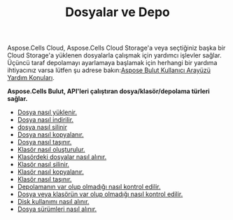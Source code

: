﻿---
title: Dosyalar ve Depo
second_title: Aspose.Cells Cloud Documen
type: docs
url: /tr/files-and-storage/
aliases: [/working-with-files-and-storage-using-aspose-cells-cloud/]
keywords: Learn how to work with Aspose Cells Cloud file storage
description: Aspose Cells Bulut dosya depolama ile nasıl çalışacağınızı öğrenin. SDK, geliştirme dili türlerini destekler. Android, C#, Go, Java, NodeJS, Perl, PHP, Python, Ruby ve Swift'i içerir
weight: 100
---
Aspose.Cells Cloud, Aspose.Cells Cloud Storage'a veya seçtiğiniz başka bir Cloud Storage'a yüklenen dosyalarla çalışmak için yardımcı işlevler sağlar. Üçüncü taraf depolamayı ayarlamaya başlamak için herhangi bir yardıma ihtiyacınız varsa lütfen şu adrese bakın:[Aspose Bulut Kullanıcı Arayüzü Yardım Konuları](https://docs.aspose.cloud/display/totalcloud/Aspose+Cloud+UI+Help+Topics).

**Aspose.Cells Bulut, API'leri çalıştıran dosya/klasör/depolama türleri sağlar.**
- [Dosya nasıl yüklenir.](/cells/tr/file/upload/)
- [Dosya nasıl indirilir.](/cells/tr/file/download/)
- [dosya nasıl silinir](/cells/tr/file/delete/)
- [Dosya nasıl kopyalanır.](/cells/tr/file/copy/)
- [Dosya nasıl taşınır.](/cells/tr/file/move/)
- [Klasör nasıl oluşturulur.](/cells/tr/folder/create/)
- [Klasördeki dosyalar nasıl alınır.](/cells/tr/folder/get-files/)
- [Klasör nasıl silinir.](/cells/tr/folder/delete/)
- [Klasör nasıl kopyalanır.](/cells/tr/folder/copy/)
- [Klasör nasıl taşınır.](/cells/tr/folder/move/)
- [Depolamanın var olup olmadığı nasıl kontrol edilir.](/cells/tr/storage/exist/)
- [Dosya veya klasörün var olup olmadığı nasıl kontrol edilir.](/cells/tr/storage/object-exists/)
- [Disk kullanımı nasıl alınır.](/cells/tr/storage/disc-usage/)
- [Dosya sürümleri nasıl alınır.](/cells/tr/storage/file-versions/)    
